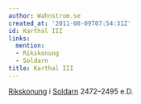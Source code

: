```yaml
---
author: Wahnstrom.se
created_at: '2011-08-09T07:54:31Z'
id: Karthal III
links:
  mention:
  - Rikskonung
  - Soldarn
title: Karthal III
---
```


[Rikskonung] i [Soldarn] 2472–2495 e.D.

  [Rikskonung]: Rikskonung
  [Soldarn]: Soldarn